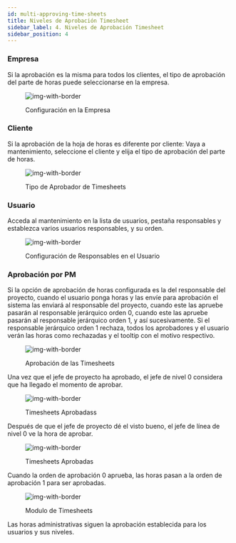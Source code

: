 ```yaml
---
id: multi-approving-time-sheets
title: Niveles de Aprobación Timesheet
sidebar_label: 4. Niveles de Aprobación Timesheet
sidebar_position: 4
---
```


### Empresa

Si la aprobación es la misma para todos los clientes, el tipo de aprobación del parte de horas puede seleccionarse en la empresa.

<figure>

![img-with-border](/img/timesheets/10-setting-in-the-company.png)

<figcaption>Configuración en la Empresa</figcaption>
</figure>

### Cliente

Si la aprobación de la hoja de horas es diferente por cliente:
Vaya a mantenimiento, seleccione el cliente y elija el tipo de aprobación del parte de horas.

<figure>

![img-with-border](/img/timesheets/11-Configuration_Customer.png)

<figcaption>Tipo de Aprobador de Timesheets</figcaption>
</figure>

### Usuario

Acceda al mantenimiento en la lista de usuarios, pestaña responsables y establezca varios usuarios responsables, y su orden.

<figure>

![img-with-border](/img/timesheets/12-Configuration_responsables.png)

<figcaption>Configuración de Responsables en el Usuario</figcaption>
</figure>

### Aprobación por PM

Si la opción de aprobación de horas configurada es la del responsable del proyecto, cuando el usuario ponga horas y las envíe para aprobación el sistema las enviará al responsable del proyecto, cuando este las apruebe pasarán al responsable jerárquico orden 0, cuando este las apruebe pasarán al responsable jerárquico orden 1, y así sucesivamente.
Si el responsable jerárquico orden 1 rechaza, todos los aprobadores y el usuario verán las horas como rechazadas y el tooltip con el motivo respectivo.

<figure>

![img-with-border](/img/timesheets/13-Every_hours_Approve.png)

<figcaption>Aprobación de las Timesheets</figcaption>
</figure>

Una vez que el jefe de proyecto ha aprobado, el jefe de nivel 0 considera que ha llegado el momento de aprobar.

<figure>

![img-with-border](/img/timesheets/14-Timesheets_approved.png)

<figcaption>Timesheets Aprobadass</figcaption>
</figure>

Después de que el jefe de proyecto dé el visto bueno, el jefe de línea de nivel 0 ve la hora de aprobar.

<figure>

![img-with-border](/img/timesheets/15-Hours_unapproved.png)

<figcaption>Timesheets Aprobadas</figcaption>
</figure>

Cuando la orden de aprobación 0 aprueba, las horas pasan a la orden de aprobación 1 para ser aprobadas.

<figure>

![img-with-border](/img/timesheets/16-Approved_unapproved_returned.png)

<figcaption>Modulo de Timesheets</figcaption>
</figure>

Las horas administrativas siguen la aprobación establecida para los usuarios y sus niveles.

